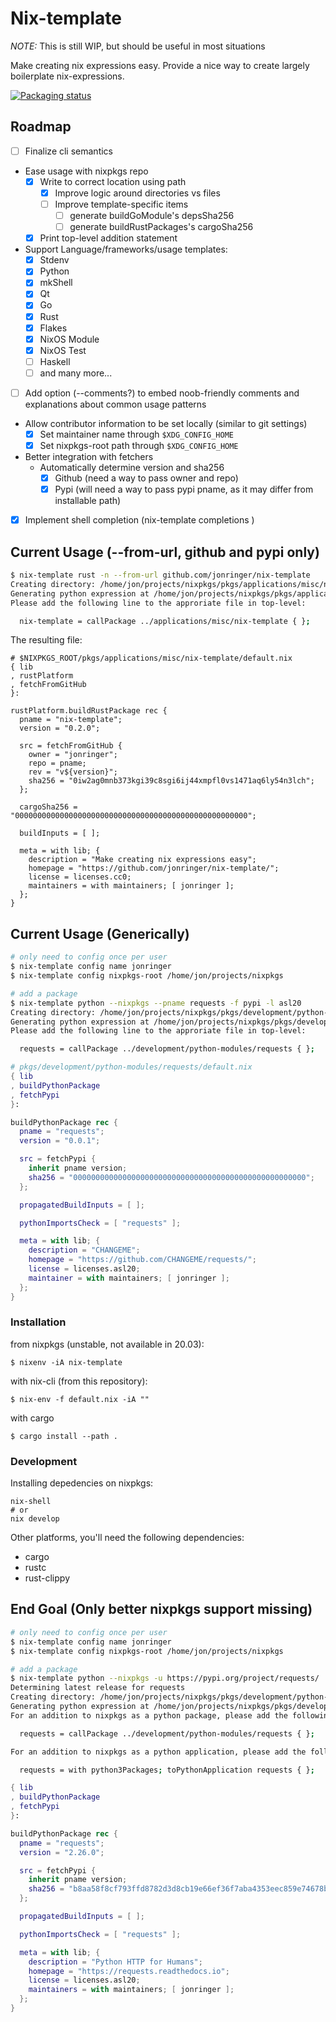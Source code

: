 # Nix-template

*NOTE:* This is still WIP, but should be useful in most situations

Make creating nix expressions easy. Provide a nice way to create largely boilerplate nix-expressions.

[![Packaging status](https://repology.org/badge/vertical-allrepos/nix-template.svg)](https://repology.org/project/nix-template/versions)

## Roadmap

- [ ] Finalize cli semantics
- Ease usage with nixpkgs repo
  - [X] Write to correct location using path
    - [X] Improve logic around directories vs files
    - [ ] Improve template-specific items
      - [ ] generate buildGoModule's depsSha256
      - [ ] generate buildRustPackages's cargoSha256
  - [X] Print top-level addition statement
- Support Language/frameworks/usage templates:
  - [X] Stdenv
  - [X] Python
  - [X] mkShell
  - [x] Qt
  - [x] Go
  - [x] Rust
  - [x] Flakes
  - [x] NixOS Module
  - [x] NixOS Test
  - [ ] Haskell
  - [ ] and many more...
- [ ] Add option (--comments?) to embed noob-friendly comments and explanations about common usage patterns
- Allow contributor information to be set locally (similar to git settings)
  - [X] Set maintainer name through `$XDG_CONFIG_HOME`
  - [X] Set nixpkgs-root path through `$XDG_CONFIG_HOME`
- Better integration with fetchers
  - Automatically determine version and sha256
    - [X] Github (need a way to pass owner and repo)
    - [X] Pypi (will need a way to pass pypi pname, as it may differ from installable path)
- [X] Implement shell completion (nix-template completions <SHELL>)

## Current Usage (--from-url, github and pypi only)

```bash
$ nix-template rust -n --from-url github.com/jonringer/nix-template
Creating directory: /home/jon/projects/nixpkgs/pkgs/applications/misc/nix-template
Generating python expression at /home/jon/projects/nixpkgs/pkgs/applications/misc/nix-template/default.nix
Please add the following line to the approriate file in top-level:

  nix-template = callPackage ../applications/misc/nix-template { };
```
The resulting file:
```
# $NIXPKGS_ROOT/pkgs/applications/misc/nix-template/default.nix
{ lib
, rustPlatform
, fetchFromGitHub
}:

rustPlatform.buildRustPackage rec {
  pname = "nix-template";
  version = "0.2.0";

  src = fetchFromGitHub {
    owner = "jonringer";
    repo = pname;
    rev = "v${version}";
    sha256 = "0iw2ag0mnb373kgi39c8sgi6ij44xmpfl0vs1471aq6ly54n3lch";
  };

  cargoSha256 = "0000000000000000000000000000000000000000000000000000";

  buildInputs = [ ];

  meta = with lib; {
    description = "Make creating nix expressions easy";
    homepage = "https://github.com/jonringer/nix-template/";
    license = licenses.cc0;
    maintainers = with maintainers; [ jonringer ];
  };
}
```

## Current Usage (Generically)

```bash
# only need to config once per user
$ nix-template config name jonringer
$ nix-template config nixpkgs-root /home/jon/projects/nixpkgs

# add a package
$ nix-template python --nixpkgs --pname requests -f pypi -l asl20
Creating directory: /home/jon/projects/nixpkgs/pkgs/development/python-modules/requests/
Generating python expression at /home/jon/projects/nixpkgs/pkgs/development/python-modules/requests/default.nix
Please add the following line to the approriate file in top-level:

  requests = callPackage ../development/python-modules/requests { };
```
```nix
# pkgs/development/python-modules/requests/default.nix
{ lib
, buildPythonPackage
, fetchPypi
}:

buildPythonPackage rec {
  pname = "requests";
  version = "0.0.1";

  src = fetchPypi {
    inherit pname version;
    sha256 = "0000000000000000000000000000000000000000000000000000";
  };

  propagatedBuildInputs = [ ];

  pythonImportsCheck = [ "requests" ];

  meta = with lib; {
    description = "CHANGEME";
    homepage = "https://github.com/CHANGEME/requests/";
    license = licenses.asl20;
    maintainer = with maintainers; [ jonringer ];
  };
}
```

### Installation

from nixpkgs (unstable, not available in 20.03):
```
$ nixenv -iA nix-template
```

with nix-cli (from this repository):
```
$ nix-env -f default.nix -iA ""
```

with cargo
```
$ cargo install --path .
```

### Development

Installing depedencies on nixpkgs:
```
nix-shell
# or
nix develop
```

Other platforms, you'll need the following dependencies:
  - cargo
  - rustc
  - rust-clippy

## End Goal (Only better nixpkgs support missing)

```bash
# only need to config once per user
$ nix-template config name jonringer
$ nix-template config nixpkgs-root /home/jon/projects/nixpkgs

# add a package
$ nix-template python --nixpkgs -u https://pypi.org/project/requests/
Determining latest release for requests
Creating directory: /home/jon/projects/nixpkgs/pkgs/development/python-modules/requests/
Generating python expression at /home/jon/projects/nixpkgs/pkgs/development/python-modules/requests/default.nix
For an addition to nixpkgs as a python package, please add the following to pkgs/top-level/python-packages.nix:

  requests = callPackage ../development/python-modules/requests { };

For an addition to nixpkgs as a python application, please add the following to pkgs/top-level/all-packages.nix:

  requests = with python3Packages; toPythonApplication requests { };
```
```nix
{ lib
, buildPythonPackage
, fetchPypi
}:

buildPythonPackage rec {
  pname = "requests";
  version = "2.26.0";

  src = fetchPypi {
    inherit pname version;
    sha256 = "b8aa58f8cf793ffd8782d3d8cb19e66ef36f7aba4353eec859e74678b01b07a7";
  };

  propagatedBuildInputs = [ ];

  pythonImportsCheck = [ "requests" ];

  meta = with lib; {
    description = "Python HTTP for Humans";
    homepage = "https://requests.readthedocs.io";
    license = licenses.asl20;
    maintainers = with maintainers; [ jonringer ];
  };
}
```

